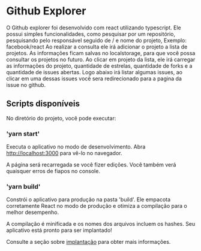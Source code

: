 # Github Explorer

O Github explorer foi desenvolvido com react utilizando typescript.
Ele possui simples funcionalidades, como pesquisar por um repositório, pesquisando pelo responsável seguido de / e nome do projeto,
Exemplo: facebook/react
Ao realizar a consulta ele irá adicionar o projeto a lista de projetos. As informações ficam salvas no localstorage, para que você possa
consultar os projetos no futuro. Ao clicar em projeto da lista, ele irá carregar as informações do projeto, quantidade de estrelas,
quantidade de forks e a quantidade de issues abertas.
Logo abaixo irá listar algumas issues, ao clicar em uma dessas issues você sera redirecionado para a pagina da issue no github.

## Scripts disponíveis

No diretório do projeto, você pode executar:

### 'yarn start'

Executa o aplicativo no modo de desenvolvimento.
Abra [http://localhost:3000](http://localhost:3000) para vê-lo no navegador.

A página será recarregada se você fizer edições.
Você também verá quaisquer erros de fiapos no console.

### 'yarn build'

Constrói o aplicativo para produção na pasta 'build'.
Ele empacota corretamente React no modo de produção e otimiza a compilação para o melhor desempenho.

A compilação é minificada e os nomes dos arquivos incluem os hashes.
Seu aplicativo está pronto para ser implantado!

Consulte a seção sobre [implantação](https://facebook.github.io/create-react-app/docs/deployment) para obter mais informações.
